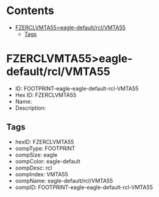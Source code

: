 



Contents
========

* [FZERCLVMTA55>eagle-default/rcl/VMTA55](#fzerclvmta55eagle-defaultrclvmta55)
	* [Tags](#tags)

# FZERCLVMTA55>eagle-default/rcl/VMTA55

- ID: FOOTPRINT-eagle-eagle-default-rcl-VMTA55
- Hex ID: FZERCLVMTA55
- Name: 
- Description: 

## Tags

- hexID: FZERCLVMTA55
- oompType: FOOTPRINT
- oompSize: eagle
- oompColor: eagle-default
- oompDesc: rcl
- oompIndex: VMTA55
- oompName: eagle-default/rcl/VMTA55
- oompID: FOOTPRINT-eagle-eagle-default-rcl-VMTA55
